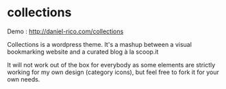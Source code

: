 collections
===========

Demo : http://daniel-rico.com/collections

Collections is a wordpress theme. It's a mashup between a visual bookmarking website and a curated blog à la scoop.it

It will not work out of the box for everybody as some elements are strictly working for my own design (category icons), but feel free to fork it for your own needs.

